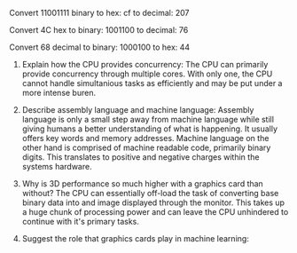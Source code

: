 Convert 11001111 binary
to hex:  cf
to decimal: 207

Convert 4C hex
to binary: 1001100
to decimal: 76

Convert 68 decimal
to binary: 1000100
to hex: 44

<!-- Answers to the Short Answer Essay Questions go here -->

1. Explain how the CPU provides concurrency:
The CPU can primarily provide concurrency through multiple cores.
With only one, the CPU cannot handle simultanious tasks as
efficiently and may be put under a more intense buren.


2. Describe assembly language and machine language:
Assembly language is only a small step away from machine language
while still giving humans a better understanding of what is happening.
It usually offers key words and memory addresses. Machine language
on the other hand is comprised of machine readable code, primarily
binary digits. This translates to positive and negative charges
within the systems hardware.

<!-- Stretch Questions --->
3. Why is 3D performance so much higher with a graphics card than without?
The CPU can essentially off-load the task of converting base binary data into
and image displayed through the monitor. This takes up a huge chunk of
processing power and can leave the CPU unhindered to continue with it's
primary tasks.

4. Suggest the role that graphics cards play in machine learning:
